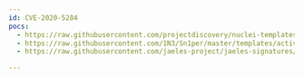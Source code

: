 ```yaml
---
id: CVE-2020-5284
pocs:
  - https://raw.githubusercontent.com/projectdiscovery/nuclei-templates/master/cves/2020/CVE-2020-5284.yaml
  - https://raw.githubusercontent.com/1N3/Sn1per/master/templates/active/CVE-2020-5284_-_Next_JS_Limited_Path_Traversal.sh
  - https://raw.githubusercontent.com/jaeles-project/jaeles-signatures/master/cves/nextjs-path-traversal-cve-2020-5284.yaml

---
```

